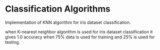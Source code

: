 # Classification Algorithms
Implementation of KNN algorithm for iris dataset classification.

when K-nearest neighbor algorithm is used for iris dataset classification it gives 1.0 accuracy when 75% data is used for training and 25% is used for testing.
